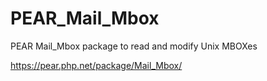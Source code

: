 # PEAR_Mail_Mbox
PEAR Mail_Mbox package to read and modify Unix MBOXes

https://pear.php.net/package/Mail_Mbox/
